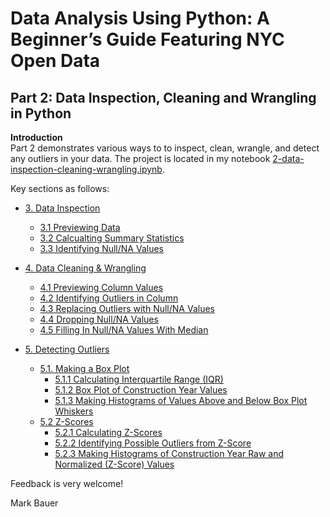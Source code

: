 # Data Analysis Using Python: A Beginner’s Guide Featuring NYC Open Data  

## Part 2: Data Inspection, Cleaning and Wrangling in Python

**Introduction**  
Part 2 demonstrates various ways to to inspect, clean, wrangle, and detect any outliers in your data. The project is located in my notebook [2-data-inspection-cleaning-wrangling.ipynb](https://github.com/mebauer/data-analysis-using-python/blob/master/2-data-inspection-cleaning-wrangling/2-data-inspection-cleaning-wrangling.ipynb).

Key sections as follows:

   * [3. Data Inspection](#-3.-Data-Inspection)
       * [3.1 Previewing Data](##-3.1-Previewing-Data)
       * [3.2 Calcualting Summary Statistics](##-3.2-Calcualting-Summary-Statistics)
       * [3.3 Identifying Null/NA Values](##-3.3-Identifying-Null/NA-Values)
       
       
   * [4. Data Cleaning & Wrangling](#-4.-Data-Cleaning/Wrangling)
       * [4.1 Previewing Column Values](##-4.1-Previewing-Column-Values)
       * [4.2 Identifying Outliers in Column ](##-4.2-Identifying-Outliers-in-Column)
       * [4.3 Replacing Outliers with Null/NA Values ](##-4.3-Replacing-Outliers-with-Null/NA-Values)
       * [4.4 Dropping Null/NA Values](##-4.4-Dropping-Null/NA-Values)   
       * [4.5 Filling In Null/NA Values With Median ](##-4.5-Filling-In-Null/NA-Values-With-Median)
       
       
   * [5. Detecting Outliers](#-5.-Detecting-Outliers)
       * [5.1. Making a Box Plot](#-5.1-Making-a-Box-Plot)
           * [5.1.1 Calculating Interquartile Range (IQR)](##-5.1.1-Calculating-Interquartile-Range-(IQR))
           * [5.1.2 Box Plot of Construction Year Values](##-5.1.2-Box-Plot-of-Construction-Year-Values)
           * [5.1.3 Making Histograms of Values Above and Below Box Plot Whiskers](##-5.1.3-Making-Histograms-of-Values-Above-and-Below-Box-Plot-Whiskers)
       * [5.2 Z-Scores](#-5.2-Z-Scores)
           * [5.2.1 Calculating Z-Scores](##-5.2.1-Calculating-Z-Scores)
           * [5.2.2 Identifying Possible Outliers from Z-Score](##-5.2.2-Identifying-Possible-Outliers-from-Z-Score)
           * [5.2.3 Making Histograms of Construction Year Raw and Normalized (Z-Score) Values](##-5.2.3-Making-Histograms-of-Construction-Year-Raw-and-Normalized-%29Z-Score%29-Values)    
       

Feedback is very welcome!

Mark Bauer